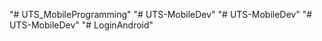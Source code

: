 "# UTS_MobileProgramming" 
"# UTS-MobileDev" 
"# UTS-MobileDev" 
"# UTS-MobileDev" 
"# LoginAndroid" 
